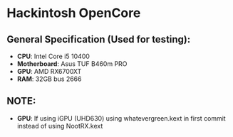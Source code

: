 # Hackintosh OpenCore

## General Specification (Used for testing):
- **CPU**: Intel Core i5 10400
- **Motherboard**: Asus TUF B460m PRO
- **GPU**: AMD RX6700XT
- **RAM**: 32GB bus 2666

## NOTE:
- **GPU**: If using iGPU (UHD630) using whatevergreen.kext in first commit instead of using NootRX.kext
